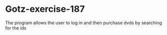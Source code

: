 # Gotz-exercise-187
The program allows the user to log in and then purchase dvds by searching for the ids
